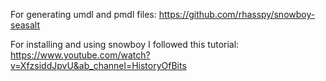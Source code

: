For generating umdl and pmdl files: https://github.com/rhasspy/snowboy-seasalt



For installing and using snowboy I followed this tutorial: https://www.youtube.com/watch?v=XfzsiddJpvU&ab_channel=HistoryOfBits
